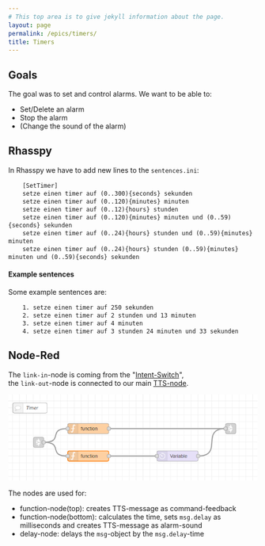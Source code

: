 ```yaml
---
# This top area is to give jekyll information about the page.
layout: page
permalink: /epics/timers/
title: Timers
---
```


## Goals
The goal was to set and control alarms.
We want to be able to:
- Set/Delete an alarm
- Stop the alarm
- (Change the sound of the alarm)
## Rhasspy
In Rhasspy we have to add new lines to the `sentences.ini`:
```textmate
    [SetTimer]
    setze einen timer auf (0..300){seconds} sekunden
    setze einen timer auf (0..120){minutes} minuten
    setze einen timer auf (0..12){hours} stunden
    setze einen timer auf (0..120){minutes} minuten und (0..59){seconds} sekunden
    setze einen timer auf (0..24){hours} stunden und (0..59){minutes} minuten
    setze einen timer auf (0..24){hours} stunden (0..59){minutes} minuten und (0..59){seconds} sekunden
```

#### Example sentences
Some example sentences are:
```textmate
    1. setze einen timer auf 250 sekunden
    2. setze einen timer auf 2 stunden und 13 minuten
    3. setze einen timer auf 4 minuten 
    4. setze einen timer auf 3 stunden 24 minuten und 33 sekunden
```

## Node-Red

The `link-in`-node is coming from the "[Intent-Switch](./lights.md#how-to-use-the-rhasspy-websocket)",  
the `link-out`-node is connected to our main [TTS-node](./../tech-stack/marytts.md#call-tts-from-node-red).

![timer-logic](./../../assets/Timer-logic.png)  
  
The nodes are used for:
- function-node(top): creates TTS-message as command-feedback  
- function-node(bottom): calculates the time, sets `msg.delay` as milliseconds and creates TTS-message as alarm-sound  
- delay-node: delays the `msg`-object by the `msg.delay`-time
